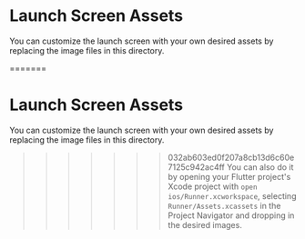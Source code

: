 
# Launch Screen Assets

You can customize the launch screen with your own desired assets by replacing the image files in this directory.

=======
# Launch Screen Assets

You can customize the launch screen with your own desired assets by replacing the image files in this directory.

>>>>>>> 032ab603ed0f207a8cb13d6c60e7125c942ac4ff
You can also do it by opening your Flutter project's Xcode project with `open ios/Runner.xcworkspace`, selecting `Runner/Assets.xcassets` in the Project Navigator and dropping in the desired images.